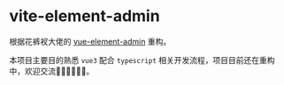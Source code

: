 # vite-element-admin

根据花裤衩大佬的 [vue-element-admin](https://panjiachen.github.io/vue-element-admin/#/dashboard) 重构。

本项目主要目的熟悉 `vue3` 配合 `typescript` 相关开发流程，项目目前还在重构中，欢迎交流👏🏻👏🏻👏🏻。
